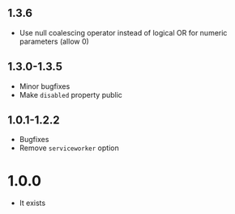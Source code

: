 ## 1.3.6
- Use null coalescing operator instead of logical OR for numeric parameters (allow 0)
## 1.3.0-1.3.5
- Minor bugfixes
- Make `disabled` property public
## 1.0.1-1.2.2
- Bugfixes
- Remove `serviceworker` option
# 1.0.0
- It exists